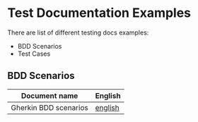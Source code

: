 
# Test Documentation Examples  
There are list of different testing docs examples:  
- BDD Scenarios  
- Test Cases  

## BDD Scenarios
| Document name         |English|
|-----------------------|---|
| Gherkin BDD scenarios | [english]([bdd%20scenarios/bdd_scenario_01_en.md])|
